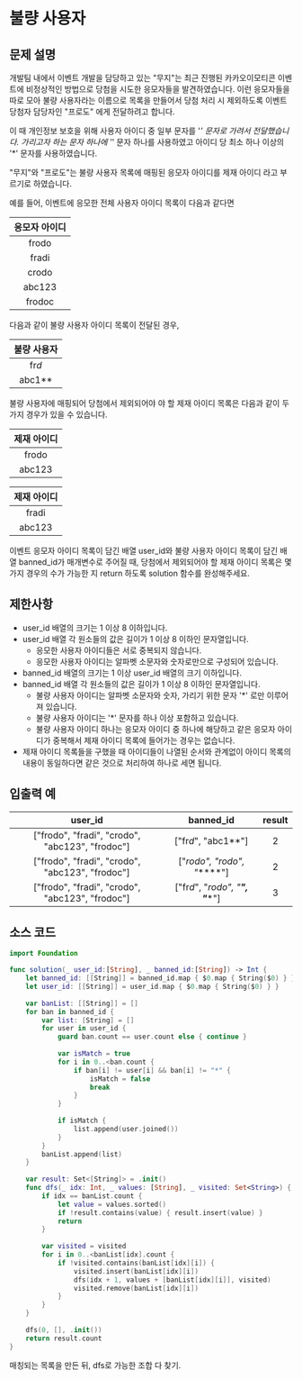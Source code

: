 # 불량 사용자

## 문제 설명
개발팀 내에서 이벤트 개발을 담당하고 있는 "무지"는 최근 진행된 카카오이모티콘 이벤트에 비정상적인 방법으로 당첨을 시도한 응모자들을 발견하였습니다. 이런 응모자들을 따로 모아 불량 사용자라는 이름으로 목록을 만들어서 당첨 처리 시 제외하도록 이벤트 당첨자 담당자인 "프로도" 에게 전달하려고 합니다.

이 때 개인정보 보호을 위해 사용자 아이디 중 일부 문자를 '*' 문자로 가려서 전달했습니다. 가리고자 하는 문자 하나에 '*' 문자 하나를 사용하였고 아이디 당 최소 하나 이상의 '*' 문자를 사용하였습니다.

"무지"와 "프로도"는 불량 사용자 목록에 매핑된 응모자 아이디를 제재 아이디 라고 부르기로 하였습니다.

예를 들어, 이벤트에 응모한 전체 사용자 아이디 목록이 다음과 같다면

|응모자 아이디|
|:-:|
|frodo|
|fradi|
|crodo|
|abc123|
|frodoc|

다음과 같이 불량 사용자 아이디 목록이 전달된 경우,

|불량 사용자|
|:-:|
|fr*d*|
|abc1**|

불량 사용자에 매핑되어 당첨에서 제외되어야 야 할 제재 아이디 목록은 다음과 같이 두 가지 경우가 있을 수 있습니다.

|제재 아이디|
|:-:|
|frodo|
|abc123|

|제재 아이디|
|:-:|
|fradi|
|abc123|

이벤트 응모자 아이디 목록이 담긴 배열 user_id와 불량 사용자 아이디 목록이 담긴 배열 banned_id가 매개변수로 주어질 때, 당첨에서 제외되어야 할 제재 아이디 목록은 몇가지 경우의 수가 가능한 지 return 하도록 solution 함수를 완성해주세요.

## 제한사항
 - user_id 배열의 크기는 1 이상 8 이하입니다.
 - user_id 배열 각 원소들의 값은 길이가 1 이상 8 이하인 문자열입니다.
    - 응모한 사용자 아이디들은 서로 중복되지 않습니다.
    - 응모한 사용자 아이디는 알파벳 소문자와 숫자로만으로 구성되어 있습니다.
- banned_id 배열의 크기는 1 이상 user_id 배열의 크기 이하입니다.
- banned_id 배열 각 원소들의 값은 길이가 1 이상 8 이하인 문자열입니다.
    - 불량 사용자 아이디는 알파벳 소문자와 숫자, 가리기 위한 문자 '*' 로만 이루어져 있습니다.
    - 불량 사용자 아이디는 '*' 문자를 하나 이상 포함하고 있습니다.
    - 불량 사용자 아이디 하나는 응모자 아이디 중 하나에 해당하고 같은 응모자 아이디가 중복해서 제재 아이디 목록에 들어가는 경우는 없습니다.
- 제재 아이디 목록들을 구했을 때 아이디들이 나열된 순서와 관계없이 아이디 목록의 내용이 동일하다면 같은 것으로 처리하여 하나로 세면 됩니다.

## 입출력 예
|user_id|banned_id|result|
|:-:|:-:|:-:|
|["frodo", "fradi", "crodo", "abc123", "frodoc"]|["fr*d*", "abc1**"]|2|
|["frodo", "fradi", "crodo", "abc123", "frodoc"]|["*rodo", "*rodo", "******"]|2|
|["frodo", "fradi", "crodo", "abc123", "frodoc"]|["fr*d*", "*rodo", "******", "******"]|3|

## 소스 코드
```Swift
import Foundation

func solution(_ user_id:[String], _ banned_id:[String]) -> Int {
    let banned_id: [[String]] = banned_id.map { $0.map { String($0) } }
    let user_id: [[String]] = user_id.map { $0.map { String($0) } }
    
    var banList: [[String]] = []
    for ban in banned_id {
        var list: [String] = []
        for user in user_id {
            guard ban.count == user.count else { continue }
            
            var isMatch = true
            for i in 0..<ban.count {
                if ban[i] != user[i] && ban[i] != "*" {
                    isMatch = false
                    break
                }
            }
            
            if isMatch {
                list.append(user.joined())
            }
        }
        banList.append(list)
    }
    
    var result: Set<[String]> = .init()
    func dfs(_ idx: Int, _ values: [String], _ visited: Set<String>) {
        if idx == banList.count {
            let value = values.sorted()
            if !result.contains(value) { result.insert(value) }
            return
        }
        
        var visited = visited
        for i in 0..<banList[idx].count {
            if !visited.contains(banList[idx][i]) {
                visited.insert(banList[idx][i])
                dfs(idx + 1, values + [banList[idx][i]], visited)
                visited.remove(banList[idx][i])
            }
        }
    }
    
    dfs(0, [], .init())
    return result.count
}
```
매칭되는 목록을 만든 뒤, dfs로 가능한 조합 다 찾기.